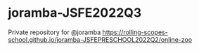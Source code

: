 # joramba-JSFE2022Q3
Private repository for @joramba
https://rolling-scopes-school.github.io/joramba-JSFEPRESCHOOL2022Q2/online-zoo
